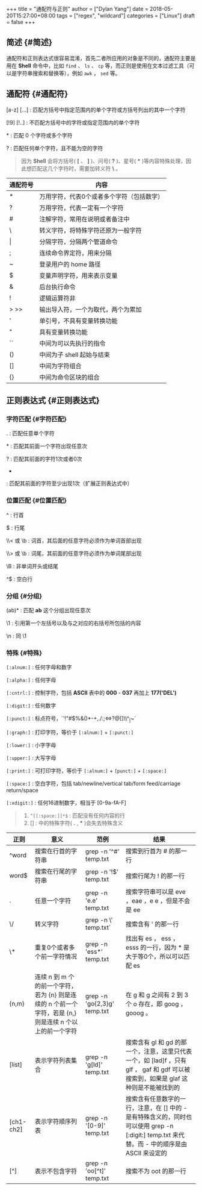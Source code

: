 +++
title = "通配符与正则"
author = ["Dylan Yang"]
date = 2018-05-20T15:27:00+08:00
tags = ["regex", "wildcard"]
categories = ["Linux"]
draft = false
+++

## 简述 {#简述}

通配符和正则表达式很容易混淆，首先二者所应用的对象是不同的，通配符主要是用在 **Shell** 命令中，比如 `find` 、 `ls` 、 `cp` 等，而正则是使用在文本过滤工具（可以是字符串搜索和替换等），例如 `awk` ， `sed` 等。


## 通配符 {#通配符}

[a-z] [...]
: 匹配方括号中指定范围内的单个字符或方括号列出的其中一个字符

[!9] [!..]
: 不匹配方括号中的字符或指定范围内的单个字符

\*
: 匹配 0 个字符或多个字符

?
: 匹配任何单个字符，且不能为空的字符

> 因为 **Shell** 会将方括号( **[** 、 **]** )、问号( **?** )、星号( **\*** )等内容特殊处理，因此想匹配这几个字符时，需要加转义符 <b>\\</b> 。

| 通配符号 | 内容                  |
|------|---------------------|
| \*     | 万用字符，代表0个或者多个字符（包括数字） |
| ?      | 万用字符，代表一定有一个字符 |
| #      | 注解字符，常用在说明或者备注中 |
| \\     | 转义字符，将特殊字符还原为一般字符 |
| &vert; | 分隔字符，分隔两个管道命令 |
| ;      | 连续命令界定符，用来分隔 |
| ~      | 登录用户的 home 路径  |
| $      | 变量声明字符，用来表示变量 |
| &      | 后台执行命令          |
| !      | 逻辑运算符非          |
| > >>   | 输出导入符，一个为取代，两个为累加 |
| '      | 单引号，不具有变量转换功能 |
| "      | 具有变量转换功能      |
| \`\`   | 中间为可以先执行的指令 |
| ()     | 中间为子 shell 起始与结束 |
| []     | 中间为字符组合        |
| {}     | 中间为命令区块的组合  |


## 正则表达式 {#正则表达式}


### 字符匹配 {#字符匹配}

.
: 匹配任意单个字符

\*
: 匹配其前面一个字符出现任意次

?
: 匹配其前面的字符1次或者0次

+
: 匹配其前面的字符至少出现1次（扩展正则表达式中）


### 位置匹配 {#位置匹配}

^
: 行首

$
: 行尾

\\\\< 或 \b
: 词首，其后面的任意字符必须作为单词首部出现

\\\\> 或 \b
: 词尾，其前面的任意字符必须作为单词尾部出现

\B
: 非单词开头或结尾

^$
: 空白行


### 分组 {#分组}

(ab)\*
: 匹配 **ab** 这个分组出现任意次

\\1
: 引用第一个左括号以及与之对应的右括号所包括的内容

\n
: 同 \\1


### 特殊 {#特殊}

`[:alnum:]`
: 任何字母和数字

`[:alpha:]`
: 任何字母

`[:cntrl:]`
: 控制字符，包括 **ASCII** 表中的 **000** - **037** 再加上 **177('DEL')**

`[:digit:]`
: 任何数字

`[:punct:]`
: 标点符号，\`'!"#$%&()\*-+,./:;<=>?@[]\\\\^<sub>|</sub>~\`

`[:graph:]`
: 打印字符，等价于 `[:alnum:]` + `[:punct:]`

`[:lower:]`
: 小字字母

`[:upper:]`
: 大写字母

`[:print:]`
: 可打印字符，等价于 `[:alnum:]` + `[punct:]` + `[:space:]`

`[:space:]`
: 空白字符，包括 tab/newline/vertical tab/form feed/carriage return/space

`[:xdigit:]`
: 任何16进制数字，相当于 [0-9a-fA-F]

> 1.  `^[[:space:]]*$` : 匹配没有任何内容的行
> 2.  [] : 中的特殊字符( **.** , **\*** )会失去特殊含义

| 正则      | 意义                                                            | 范例                        | 结果                                                                                          |
|---------|---------------------------------------------------------------|---------------------------|---------------------------------------------------------------------------------------------|
| ^word     | 搜索在行首的字符串                                              | grep -n '^#' temp.txt       | 搜索到行首为 # 的那一行                                                                       |
| word$     | 搜索在行尾的字符串                                              | grep -n '!$' temp.txt       | 搜索行尾为 ! 的那一行                                                                         |
| .         | 任意一个字符                                                    | grep -n 'e.e' temp.txt      | 搜索字符串可以是 eve ，eae ，e e ，但是不会是 ee                                              |
| \\/       | 转义字符                                                        | grep -n \\' temp.txt\`      | 搜索含有 ' 的那一行                                                                           |
| \\\*      | 重复0个或者多个前一字符情况                                     | grep -n 'ess\*' temp.txt    | 找出有 es ， ess ， esss 的一行，因为 \* 是大于等0个，所以可以匹配 es                         |
| {n,m}     | 连续 n 到 m 个的前一个字符，若为 {n} 则是连续的 n 个前一个字符，若是 {n,} 则是连续 n 个以上的前一个字符 | grep -n 'go{2,3}g' temp.txt | 在 g 和 g 之间有 2 到 3 个 o 存在，即 goog ， gooog 。                                        |
| [list]    | 表示字符列表集合                                                | grep -n 'g[ld]' temp.txt    | 搜索含有 gl 和 gd 的那一个，注意，这里只代表一个，如 [lad]f ，只有 glf ， gaf 和 gdf 可以被搜索到，如果是 glaf 这种则是不能被找到的 |
| [ch1-ch2] | 表示字符顺序列表                                                | grep -n '[0-9]' temp.txt    | 搜索含有任意数字的一行，注意，在 [] 中的 - 是有特殊含义的，同时也可以使用 grep -n [:digit:] temp.txt 来代替。而 - 中的顺序是由 ASCII 来设定的 |
| [^]       | 表示不包含字符                                                  | grep -n 'oo[^t]' temp.txt   | 搜索不为 oot 的那一行                                                                         |
